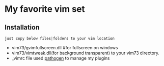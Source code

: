 # My favorite vim set
## Installation
	just copy below files|folders to your vim location
  * vim73/gvimfullscreen.dll #for fullscreen on windows
  * vim73/vimtweak.dll(for background transparent) to your vim73 directory.
  * _vimrc file
used [pathogen](https://github.com/tpope/vim-pathogen.git) to manage my plugins